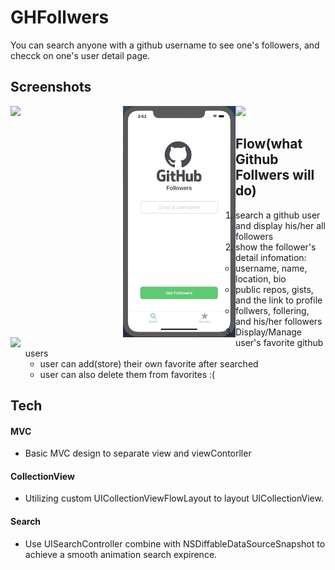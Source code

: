 # GHFollwers
You can search anyone with a github username to see one's followers, and checck on one's user detail page.
 
## Screenshots
<img src="GHPreviewAssets/GHF-Search.gif" width=180 align=left>
<img src="GHPreviewAssets/GHF-SearchWithNoFollower.gif" width=180 align=left>
<img src="GHPreviewAssets/GHF-UserInfo.gif" width=180 align=left>
<img src="GHPreviewAssets/GHF-Favorites(add).gif" width=180>


## Flow(what Github Follwers will do)
  1. search a github user and display his/her all followers
  2. show the follower's detail infomation:
      - username, name, location, bio
      - public repos, gists, and the link to profile
      - follwers, follering, and his/her followers
  3. Display/Manage user's favorite github users
      - user can add(store) their own favorite after searched
      - user can also delete them from favorites :(

## Tech
#### MVC
  - Basic MVC design to separate view and viewContorller
  
#### CollectionView
  - Utilizing custom UICollectionViewFlowLayout to layout UICollectionView.
  
#### Search
  - Use UISearchController combine with NSDiffableDataSourceSnapshot to achieve a smooth animation search expirence.
